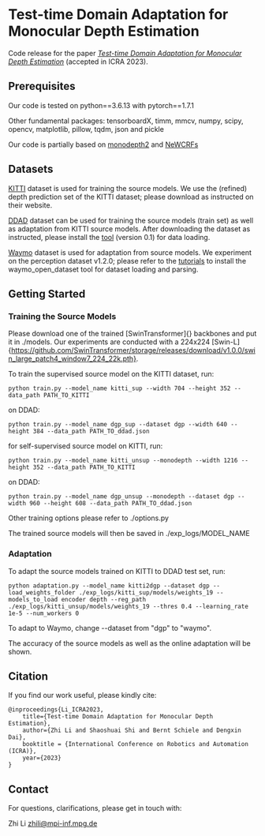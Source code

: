 # Test-time Domain Adaptation for Monocular Depth Estimation
Code release for the paper
[*Test-time Domain Adaptation for Monocular Depth Estimation*](https://path_to_arxiv)
(accepted in ICRA 2023).

## Prerequisites
Our code is tested on python==3.6.13 with pytorch==1.7.1

Other fundamental packages: tensorboardX, timm, mmcv, numpy, scipy, opencv, matplotlib, pillow, tqdm, json and pickle

Our code is partially based on [monodepth2](https://github.com/nianticlabs/monodepth2) and [NeWCRFs](https://github.com/aliyun/NeWCRFs)

## Datasets
[KITTI](https://www.cvlibs.net/datasets/kitti/) dataset is used for training the source models.
We use the (refined) depth prediction set of the KITTI dataset; please download as instructed on their website.

[DDAD](https://github.com/TRI-ML/DDAD) dataset can be used for training the source models (train set)
as well as adaptation from KITTI source models. After downloading the dataset as instructed,
please install the [tool](https://github.com/TRI-ML/dgp) (version 0.1) for data loading.

[Waymo](https://waymo.com/open/) dataset is used for adaptation from source models.
We experiment on the perception dataset v1.2.0; please refer to the [tutorials](https://github.com/waymo-research/waymo-open-dataset)
to install the waymo_open_dataset tool for dataset loading and parsing.

## Getting Started
### Training the Source Models
Please download one of the trained [SwinTransformer]{} backbones and put it in ./models.
Our experiments are conducted with a 224x224 [Swin-L]{https://github.com/SwinTransformer/storage/releases/download/v1.0.0/swin_large_patch4_window7_224_22k.pth}.

To train the supervised source model on the KITTI dataset, run:

```Shell
python train.py --model_name kitti_sup --width 704 --height 352 --data_path PATH_TO_KITTI
```

on DDAD:

```Shell
python train.py --model_name dgp_sup --dataset dgp --width 640 --height 384 --data_path PATH_TO_ddad.json
```

for self-supervised source model on KITTI, run:

```Shell
python train.py --model_name kitti_unsup --monodepth --width 1216 --height 352 --data_path PATH_TO_KITTI
```

on DDAD:

```Shell
python train.py --model_name dgp_unsup --monodepth --dataset dgp --width 960 --height 608 --data_path PATH_TO_ddad.json
```

Other training options please refer to ./options.py

The trained source models will then be saved in ./exp_logs/MODEL_NAME

### Adaptation
To adapt the source models trained on KITTI to DDAD test set, run:

```Shell
python adaptation.py --model_name kitti2dgp --dataset dgp --load_weights_folder ./exp_logs/kitti_sup/models/weights_19 --models_to_load encoder depth --reg_path ./exp_logs/kitti_unsup/models/weights_19 --thres 0.4 --learning_rate 1e-5 --num_workers 0
```

To adapt to Waymo, change --dataset from "dgp" to "waymo".

The accuracy of the source models as well as the online adaptation will be shown.


## Citation
If you find our work useful, please kindly cite:

```
@inproceedings{Li_ICRA2023,
    title={Test-time Domain Adaptation for Monocular Depth Estimation},
    author={Zhi Li and Shaoshuai Shi and Bernt Schiele and Dengxin Dai},
    booktitle = {International Conference on Robotics and Automation (ICRA)},
    year={2023}
}
```

## Contact
For questions, clarifications, please get in touch with:

Zhi Li
[zhili@mpi-inf.mpg.de](zhili@mpi-inf.mpg.de)
